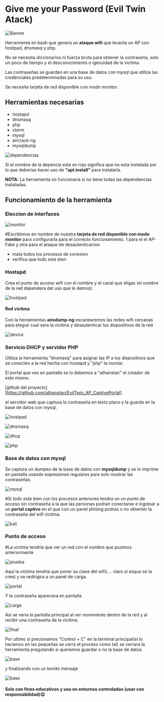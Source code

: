 

#                      **Give me your Password (Evil Twin Atack)** # 

![Banner](/archivos/imagenes/banner.png)

Herramienta en bash que genera un **ataque wifi** que levanta un AP con hostpad, dnsmasq y php.

No se necesita diccionarios ni fuerza bruta para obtener la contraseña, solo un poco de tiempo y el desconocimiento o igenuidad de la victima.

Las contraseñas se guardan en una base de datos con mysql que utiliza las credenciales predeterminadas para su uso.

Se necesita tarjeta de red disponible con modo monitor.

## Herramientas necesarias

* hostapd 
* dnsmasq 
* php 
* xterm 
* mysql 
* aircrack-ng 
* mysqldump

![dependencias](/archivos/imagenes/dependencias.png)

Si el nombre de la depencia esta en rojo significa que no esta instalada por lo que deberias hacer uso de **"apt install"** para instalarla.

**NOTA:** La herramienta no funcionaria si no tiene todas las dependencias instaladas.

##     **Funcionamiento de la herramienta**

### **Eleccion de interfaces**

![monitor](/archivos/imagenes/2NIC.png)

#Escribimos en nombre de nuestra **tarjeta de red disponible con modo monitor** para configurarla para el correcto funcionamiento.
1 para el el AP-Fake y otra para el ataque de desautenticacion

+ mata todos los procesos de conexion
+ verifica que todo este bien 

### **Hostapd**

Crea el punto de acceso wifi con el nombre  y el canal que eligas (el nombre de la red dependera del uso que le demos).

![hostpad](/archivos/imagenes/hostapd.png)

#### **Red victima**

Con la herramientas **airodump-ng** escanearemos las redes wifi cercanas para eleguir cual sera la victima y desautenticar los dispositivos de la red

![device](/archivos/imagenes/AIRODUMP.png)

### **Servicio DHCP y servidor PHP**

Utiliza la herramienta "dnsmasq" para asignar las IP a los dispositivos que se conecten a la red hecha con hostapd y "php" la montar.

El portal que ves en pantalla se lo debemos a "athanstan" el creador de este mismo.

[github del proyecto][https://github.com/athanstan/EvilTwin_AP_CaptivePortal]

el servidor web que captura la contraseña en texto plano y la guarda en la base de datos con mysql. 

![hostpad](/archivos/imagenes/hostapd2.png)

![dnsmasq](/archivos/imagenes/dnsmasq.png)

![dhcp](/archivos/imagenes/dhcp.png)

![php](/archivos/imagenes/php.png)

### **Base de datos con mysql**

Se captura un dumpeo de la base de datos con **mysqldump** y se lo imprime en pantalla usando expresiones regulares para solo mostrar las contraseñas.

![mysql](/archivos/imagenes/msyql.png)

#Si todo esta bien con los procesos anteriores tendra un un punto de acceso sin contraseña a la que las personas podran conectarse e ingresar a un **portal captivo** en el que con un panel phising podras o no obtenter la contraseña del wifi victima.

![kali](/archivos/imagenes/COMPLETA.png)

### **Punto de acceso**

#La victima tendria que ver un red con el nombre que pusimos anteriormente 

![prueba](/archivos/imagenes/prueba.png)

Aqui la victima tendria que poner su clave del wifi(.... claro si esque se la cree) y se redirigira a un panel de carga.

![portal](/archivos/imagenes/portal.png)

Y la contraseña aparecera en pantalla

![carga](/archivos/imagenes/carga.png)

Asi se veria la pantalla principal al ver movimiento dentro de la red y al recibir una contraseña de la victima.

![final](/archivos/imagenes/kali3)

Por ultimo si precionamos "Control + C" en la terminal principal(si lo hacemos en las pequeñas se cerra el proceso como tal) se cerrara la herramienta pregutando si queremos guardar o no la base de datos.

![base](/archivos/imagenes/del)

y finalizando con un bonito mensaje

![base](/archivos/imagenes/dia.png)

#### Solo con fines educativos y uso en entornos controlados (usar con responsabilidad)😉



